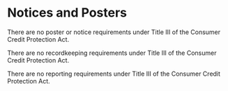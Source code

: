 # Notices and Posters

There are no poster or notice requirements under Title III of the Consumer Credit Protection Act.

There are no recordkeeping requirements under Title III of the Consumer Credit Protection Act.

There are no reporting requirements under Title III of the Consumer Credit Protection Act.